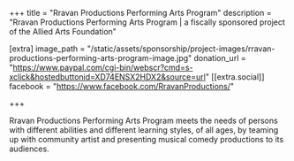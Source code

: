 +++
title = "Rravan Productions Performing Arts Program"
description = "Rravan Productions Performing Arts Program | a fiscally sponsored project of the Allied Arts Foundation"

[extra]
image_path = "/static/assets/sponsorship/project-images/rravan-productions-performing-arts-program-image.jpg"
donation_url = "https://www.paypal.com/cgi-bin/webscr?cmd=s-xclick&hostedbuttonid=XD74ENSX2HDX2&source=url"
[[extra.social]]
facebook = "https://www.facebook.com/RravanProductions/"

+++

Rravan Productions Performing Arts Program meets the needs of persons with different abilities and different learning styles, of all ages, by teaming up with community artist and presenting musical comedy productions to its audiences.
